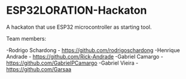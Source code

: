 # ESP32LORATION-Hackaton
A hackaton that use ESP32 microcontroller as starting tool. 

Team members:

-Rodrigo Schardong - https://github.com/rodrigoschardong 
-Henrique Andrade - https://github.com/Rick-Andrade
-Gabriel Camargo - https://github.com/GabrielPCamargo
-Gabriel Vieira  - https://github.com/Garsaa